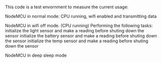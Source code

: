 This code is a test envornment to measure the current usage:

NodeMCU in normal mode:
  CPU running, wifi enabled and transmitting data

NodeMCU in wifi off mode. (CPU running)
Performing the following tasks:
  initialize the light sensor and make a reading before shuting down the sensor
  initialize the battery sensor and make a reading before shuting down the sensor
  initialize the temp sensor and make a reading before shuting down the sensor

NodeMCU in deep sleep mode
